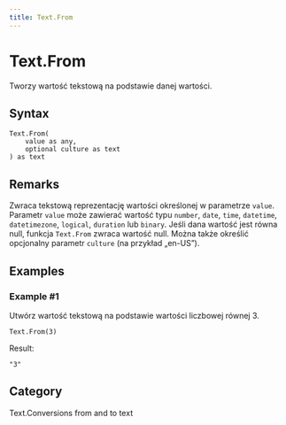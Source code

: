 ```yaml
---
title: Text.From
---
```


# Text.From


Tworzy wartość tekstową na podstawie danej wartości.


## Syntax

```powerquery
Text.From(
    value as any,
    optional culture as text
) as text
```


## Remarks

Zwraca tekstową reprezentację wartości określonej w parametrze <code>value</code>. Parametr <code>value</code> może zawierać wartość typu <code>number</code>, <code>date</code>, <code>time</code>, <code>datetime</code>, <code>datetimezone</code>, <code>logical</code>, <code>duration</code> lub <code>binary</code>.    Jeśli dana wartość jest równa null, funkcja <code>Text.From</code> zwraca wartość null. Można także określić opcjonalny parametr <code>culture</code> (na przykład „en-US”).


## Examples

### Example #1 
Utwórz wartość tekstową na podstawie wartości liczbowej równej 3.
```powerquery
Text.From(3)
```

Result: 
```powerquery
"3"
```




## Category
Text.Conversions from and to text
